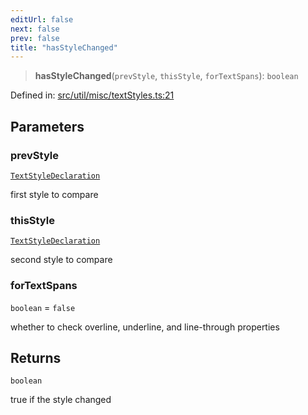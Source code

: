 ```yaml
---
editUrl: false
next: false
prev: false
title: "hasStyleChanged"
---
```


> **hasStyleChanged**(`prevStyle`, `thisStyle`, `forTextSpans`): `boolean`

Defined in: [src/util/misc/textStyles.ts:21](https://github.com/fabricjs/fabric.js/blob/fea1b29b7495d9634e300bd4bfa43de097745805/src/util/misc/textStyles.ts#L21)

## Parameters

### prevStyle

[`TextStyleDeclaration`](/api/type-aliases/textstyledeclaration/)

first style to compare

### thisStyle

[`TextStyleDeclaration`](/api/type-aliases/textstyledeclaration/)

second style to compare

### forTextSpans

`boolean` = `false`

whether to check overline, underline, and line-through properties

## Returns

`boolean`

true if the style changed
